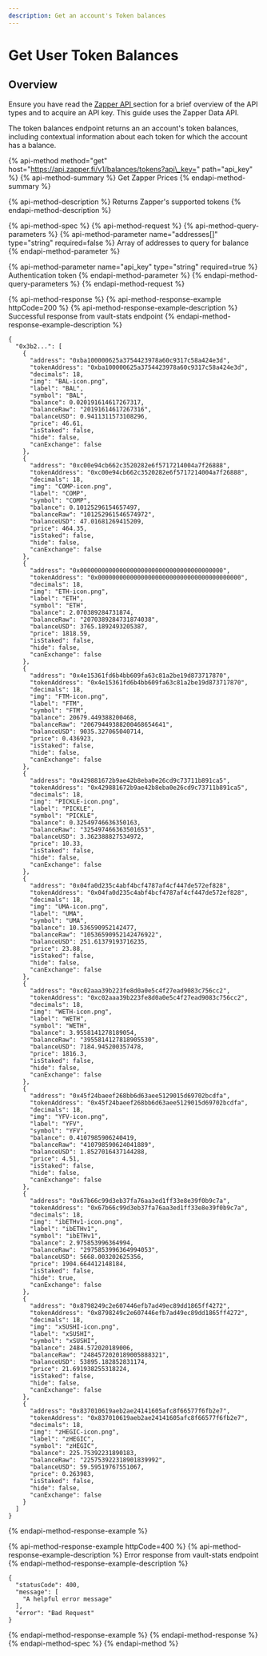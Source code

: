 ```yaml
---
description: Get an account's Token balances
---
```


# Get User Token Balances

## Overview

Ensure you have read the [Zapper API ](../zapper-api.md)section for a brief overview of the API types and to acquire an API key. This guide uses the Zapper Data API.

The token balances endpoint returns an an account's token balances, including contextual information about each token for which the account has a balance.

{% api-method method="get" host="https://api.zapper.fi/v1/balances/tokens?api\_key=" path="api\_key" %}
{% api-method-summary %}
Get Zapper Prices
{% endapi-method-summary %}

{% api-method-description %}
Returns Zapper's supported tokens
{% endapi-method-description %}

{% api-method-spec %}
{% api-method-request %}
{% api-method-query-parameters %}
{% api-method-parameter name="addresses\[\]" type="string" required=false %}
Array of addresses to query for balance
{% endapi-method-parameter %}

{% api-method-parameter name="api\_key" type="string" required=true %}
Authentication token
{% endapi-method-parameter %}
{% endapi-method-query-parameters %}
{% endapi-method-request %}

{% api-method-response %}
{% api-method-response-example httpCode=200 %}
{% api-method-response-example-description %}
Successful response from vault-stats endpoint
{% endapi-method-response-example-description %}

```
{
  "0x3b2...": [
    {
      "address": "0xba100000625a3754423978a60c9317c58a424e3d",
      "tokenAddress": "0xba100000625a3754423978a60c9317c58a424e3d",
      "decimals": 18,
      "img": "BAL-icon.png",
      "label": "BAL",
      "symbol": "BAL",
      "balance": 0.020191614617267317,
      "balanceRaw": "20191614617267316",
      "balanceUSD": 0.9411311573108296,
      "price": 46.61,
      "isStaked": false,
      "hide": false,
      "canExchange": false
    },
    {
      "address": "0xc00e94cb662c3520282e6f5717214004a7f26888",
      "tokenAddress": "0xc00e94cb662c3520282e6f5717214004a7f26888",
      "decimals": 18,
      "img": "COMP-icon.png",
      "label": "COMP",
      "symbol": "COMP",
      "balance": 0.10125296154657497,
      "balanceRaw": "101252961546574972",
      "balanceUSD": 47.01681269415209,
      "price": 464.35,
      "isStaked": false,
      "hide": false,
      "canExchange": false
    },
    {
      "address": "0x0000000000000000000000000000000000000000",
      "tokenAddress": "0x0000000000000000000000000000000000000000",
      "decimals": 18,
      "img": "ETH-icon.png",
      "label": "ETH",
      "symbol": "ETH",
      "balance": 2.070389284731874,
      "balanceRaw": "2070389284731874038",
      "balanceUSD": 3765.1892493205387,
      "price": 1818.59,
      "isStaked": false,
      "hide": false,
      "canExchange": false
    },
    {
      "address": "0x4e15361fd6b4bb609fa63c81a2be19d873717870",
      "tokenAddress": "0x4e15361fd6b4bb609fa63c81a2be19d873717870",
      "decimals": 18,
      "img": "FTM-icon.png",
      "label": "FTM",
      "symbol": "FTM",
      "balance": 20679.449388200468,
      "balanceRaw": "20679449388200468654641",
      "balanceUSD": 9035.327065040714,
      "price": 0.436923,
      "isStaked": false,
      "hide": false,
      "canExchange": false
    },
    {
      "address": "0x429881672b9ae42b8eba0e26cd9c73711b891ca5",
      "tokenAddress": "0x429881672b9ae42b8eba0e26cd9c73711b891ca5",
      "decimals": 18,
      "img": "PICKLE-icon.png",
      "label": "PICKLE",
      "symbol": "PICKLE",
      "balance": 0.32549746636350163,
      "balanceRaw": "325497466363501653",
      "balanceUSD": 3.362388827534972,
      "price": 10.33,
      "isStaked": false,
      "hide": false,
      "canExchange": false
    },
    {
      "address": "0x04fa0d235c4abf4bcf4787af4cf447de572ef828",
      "tokenAddress": "0x04fa0d235c4abf4bcf4787af4cf447de572ef828",
      "decimals": 18,
      "img": "UMA-icon.png",
      "label": "UMA",
      "symbol": "UMA",
      "balance": 10.536590952142477,
      "balanceRaw": "10536590952142476922",
      "balanceUSD": 251.61379193716235,
      "price": 23.88,
      "isStaked": false,
      "hide": false,
      "canExchange": false
    },
    {
      "address": "0xc02aaa39b223fe8d0a0e5c4f27ead9083c756cc2",
      "tokenAddress": "0xc02aaa39b223fe8d0a0e5c4f27ead9083c756cc2",
      "decimals": 18,
      "img": "WETH-icon.png",
      "label": "WETH",
      "symbol": "WETH",
      "balance": 3.9558141278189054,
      "balanceRaw": "3955814127818905530",
      "balanceUSD": 7184.945200357478,
      "price": 1816.3,
      "isStaked": false,
      "hide": false,
      "canExchange": false
    },
    {
      "address": "0x45f24baeef268bb6d63aee5129015d69702bcdfa",
      "tokenAddress": "0x45f24baeef268bb6d63aee5129015d69702bcdfa",
      "decimals": 18,
      "img": "YFV-icon.png",
      "label": "YFV",
      "symbol": "YFV",
      "balance": 0.4107985906240419,
      "balanceRaw": "410798590624041889",
      "balanceUSD": 1.8527016437144288,
      "price": 4.51,
      "isStaked": false,
      "hide": false,
      "canExchange": false
    },
    {
      "address": "0x67b66c99d3eb37fa76aa3ed1ff33e8e39f0b9c7a",
      "tokenAddress": "0x67b66c99d3eb37fa76aa3ed1ff33e8e39f0b9c7a",
      "decimals": 18,
      "img": "ibETHv1-icon.png",
      "label": "ibETHv1",
      "symbol": "ibETHv1",
      "balance": 2.975853996364994,
      "balanceRaw": "2975853996364994053",
      "balanceUSD": 5668.003202625356,
      "price": 1904.664412148184,
      "isStaked": false,
      "hide": true,
      "canExchange": false
    },
    {
      "address": "0x8798249c2e607446efb7ad49ec89dd1865ff4272",
      "tokenAddress": "0x8798249c2e607446efb7ad49ec89dd1865ff4272",
      "decimals": 18,
      "img": "xSUSHI-icon.png",
      "label": "xSUSHI",
      "symbol": "xSUSHI",
      "balance": 2484.572020189006,
      "balanceRaw": "2484572020189005888321",
      "balanceUSD": 53895.182852831174,
      "price": 21.691938255318224,
      "isStaked": false,
      "hide": false,
      "canExchange": false
    },
    {
      "address": "0x837010619aeb2ae24141605afc8f66577f6fb2e7",
      "tokenAddress": "0x837010619aeb2ae24141605afc8f66577f6fb2e7",
      "decimals": 18,
      "img": "zHEGIC-icon.png",
      "label": "zHEGIC",
      "symbol": "zHEGIC",
      "balance": 225.75392231890183,
      "balanceRaw": "225753922318901839992",
      "balanceUSD": 59.59519767551067,
      "price": 0.263983,
      "isStaked": false,
      "hide": false,
      "canExchange": false
    }
  ]
}
```
{% endapi-method-response-example %}

{% api-method-response-example httpCode=400 %}
{% api-method-response-example-description %}
Error response from vault-stats endpoint
{% endapi-method-response-example-description %}

```
{
  "statusCode": 400,
  "message": [
    "A helpful error message"
  ],
  "error": "Bad Request"
}
```
{% endapi-method-response-example %}
{% endapi-method-response %}
{% endapi-method-spec %}
{% endapi-method %}



